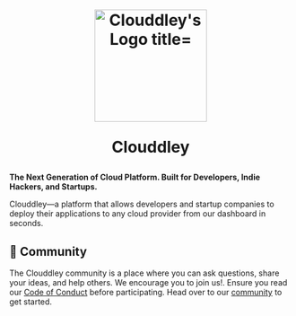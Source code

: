 
<div>
 <h1 align="center">
    <img class="about center mb-3" src="https://avatars.githubusercontent.com/u/105857443?s=200&v=4"
        alt="Clouddley's Logo title="Clouddley's Logo" width="200"> 
        <p>Clouddley</p>

</h1>
  <strong>
    The Next Generation of Cloud Platform. Built for Developers, Indie Hackers, and Startups.
  </strong>
  <p>
    Clouddley—a platform that allows developers and startup companies to deploy their applications to any cloud provider
    from our dashboard in seconds.
  </p>
</div>




## 🚀 Community

The Clouddley community is a place where you can ask questions, share your ideas, and help others. We encourage you to join us!. Ensure you read our [Code of Conduct](CODE_OF_CONDUCT.md) before participating. Head over to our [community](https://github.com/clouddley/community) to get started.




